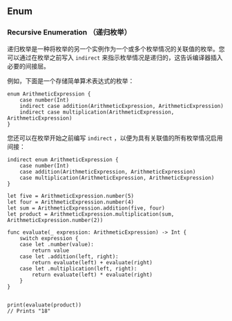 ## Enum

### Recursive Enumeration （递归枚举）

递归枚举是一种将枚举的另一个实例作为一个或多个枚举情况的关联值的枚举。您可以通过在枚举之前写入 `indirect` 来指示枚举情况是递归的，这告诉编译器插入必要的间接层。

例如，下面是一个存储简单算术表达式的枚举：

```
enum ArithmeticExpression {
    case number(Int)
    indirect case addition(ArithmeticExpression, ArithmeticExpression)
    indirect case multiplication(ArithmeticExpression, ArithmeticExpression)
}
```

您还可以在枚举开始之前编写 `indirect` ，以便为具有关联值的所有枚举情况启用间接：

```
indirect enum ArithmeticExpression {
    case number(Int)
    case addition(ArithmeticExpression, ArithmeticExpression)
    case multiplication(ArithmeticExpression, ArithmeticExpression)
}
```



```
let five = ArithmeticExpression.number(5)
let four = ArithmeticExpression.number(4)
let sum = ArithmeticExpression.addition(five, four)
let product = ArithmeticExpression.multiplication(sum, ArithmeticExpression.number(2))

```



```
func evaluate(_ expression: ArithmeticExpression) -> Int {
    switch expression {
    case let .number(value):
        return value
    case let .addition(left, right):
        return evaluate(left) + evaluate(right)
    case let .multiplication(left, right):
        return evaluate(left) * evaluate(right)
    }
}


print(evaluate(product))
// Prints "18"
```

